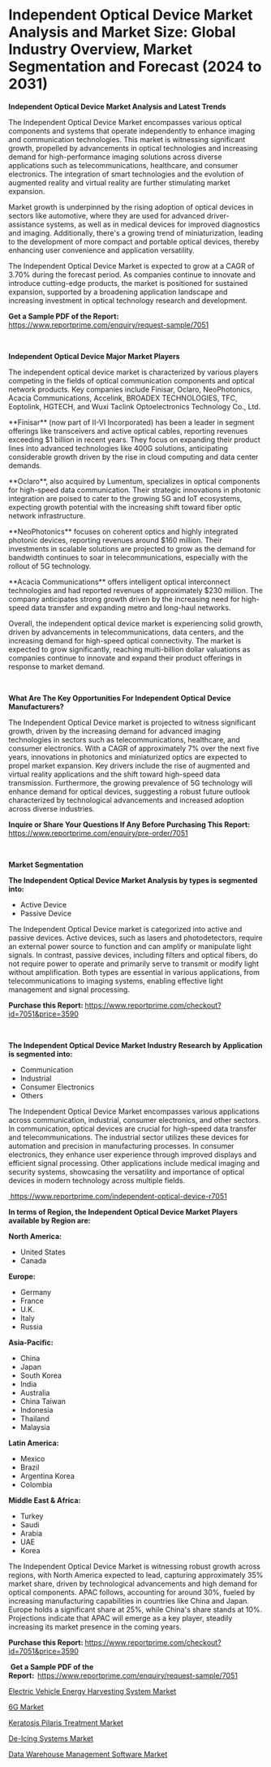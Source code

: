 <p><h1>Independent Optical Device Market Analysis and Market Size: Global Industry Overview, Market Segmentation and Forecast (2024 to 2031)</h1></p><p><strong>Independent Optical Device Market Analysis and Latest Trends</strong></p>
<p><p>The Independent Optical Device Market encompasses various optical components and systems that operate independently to enhance imaging and communication technologies. This market is witnessing significant growth, propelled by advancements in optical technologies and increasing demand for high-performance imaging solutions across diverse applications such as telecommunications, healthcare, and consumer electronics. The integration of smart technologies and the evolution of augmented reality and virtual reality are further stimulating market expansion.</p><p>Market growth is underpinned by the rising adoption of optical devices in sectors like automotive, where they are used for advanced driver-assistance systems, as well as in medical devices for improved diagnostics and imaging. Additionally, there's a growing trend of miniaturization, leading to the development of more compact and portable optical devices, thereby enhancing user convenience and application versatility.</p><p>The Independent Optical Device Market is expected to grow at a CAGR of 3.70% during the forecast period. As companies continue to innovate and introduce cutting-edge products, the market is positioned for sustained expansion, supported by a broadening application landscape and increasing investment in optical technology research and development.</p></p>
<p><strong>Get a Sample PDF of the Report:&nbsp;</strong> <a href="https://www.reportprime.com/enquiry/request-sample/7051">https://www.reportprime.com/enquiry/request-sample/7051</a></p>
<p>&nbsp;</p>
<p><strong>Independent Optical Device Major Market Players</strong></p>
<p><p>The independent optical device market is characterized by various players competing in the fields of optical communication components and optical network products. Key companies include Finisar, Oclaro, NeoPhotonics, Acacia Communications, Accelink, BROADEX TECHNOLOGIES, TFC, Eoptolink, HGTECH, and Wuxi Taclink Optoelectronics Technology Co., Ltd.</p><p>**Finisar** (now part of II-VI Incorporated) has been a leader in segment offerings like transceivers and active optical cables, reporting revenues exceeding $1 billion in recent years. They focus on expanding their product lines into advanced technologies like 400G solutions, anticipating considerable growth driven by the rise in cloud computing and data center demands.</p><p>**Oclaro**, also acquired by Lumentum, specializes in optical components for high-speed data communication. Their strategic innovations in photonic integration are poised to cater to the growing 5G and IoT ecosystems, expecting growth potential with the increasing shift toward fiber optic network infrastructure.</p><p>**NeoPhotonics** focuses on coherent optics and highly integrated photonic devices, reporting revenues around $160 million. Their investments in scalable solutions are projected to grow as the demand for bandwidth continues to soar in telecommunications, especially with the rollout of 5G technology.</p><p>**Acacia Communications** offers intelligent optical interconnect technologies and had reported revenues of approximately $230 million. The company anticipates strong growth driven by the increasing need for high-speed data transfer and expanding metro and long-haul networks.</p><p>Overall, the independent optical device market is experiencing solid growth, driven by advancements in telecommunications, data centers, and the increasing demand for high-speed optical connectivity. The market is expected to grow significantly, reaching multi-billion dollar valuations as companies continue to innovate and expand their product offerings in response to market demand.</p></p>
<p>&nbsp;</p>
<p><strong>What Are The Key Opportunities For Independent Optical Device Manufacturers?</strong></p>
<p><p>The Independent Optical Device market is projected to witness significant growth, driven by the increasing demand for advanced imaging technologies in sectors such as telecommunications, healthcare, and consumer electronics. With a CAGR of approximately 7% over the next five years, innovations in photonics and miniaturized optics are expected to propel market expansion. Key drivers include the rise of augmented and virtual reality applications and the shift toward high-speed data transmission. Furthermore, the growing prevalence of 5G technology will enhance demand for optical devices, suggesting a robust future outlook characterized by technological advancements and increased adoption across diverse industries.</p></p>
<p><strong>Inquire or Share Your Questions If Any Before Purchasing This Report:</strong> <a href="https://www.reportprime.com/enquiry/pre-order/7051">https://www.reportprime.com/enquiry/pre-order/7051</a></p>
<p>&nbsp;</p>
<p><strong>Market Segmentation</strong></p>
<p><strong>The Independent Optical Device Market Analysis by types is segmented into:</strong></p>
<p><ul><li>Active Device</li><li>Passive Device</li></ul></p>
<p><p>The Independent Optical Device market is categorized into active and passive devices. Active devices, such as lasers and photodetectors, require an external power source to function and can amplify or manipulate light signals. In contrast, passive devices, including filters and optical fibers, do not require power to operate and primarily serve to transmit or modify light without amplification. Both types are essential in various applications, from telecommunications to imaging systems, enabling effective light management and signal processing.</p></p>
<p><strong>Purchase this Report:&nbsp;</strong><a href="https://www.reportprime.com/checkout?id=7051&price=3590">https://www.reportprime.com/checkout?id=7051&price=3590</a></p>
<p>&nbsp;</p>
<p><strong>The Independent Optical Device Market Industry Research by Application is segmented into:</strong></p>
<p><ul><li>Communication</li><li>Industrial</li><li>Consumer Electronics</li><li>Others</li></ul></p>
<p><p>The Independent Optical Device Market encompasses various applications across communication, industrial, consumer electronics, and other sectors. In communication, optical devices are crucial for high-speed data transfer and telecommunications. The industrial sector utilizes these devices for automation and precision in manufacturing processes. In consumer electronics, they enhance user experience through improved displays and efficient signal processing. Other applications include medical imaging and security systems, showcasing the versatility and importance of optical devices in modern technology across multiple fields.</p></p>
<p><a href="https://www.reportprime.com/independent-optical-device-r7051">&nbsp;https://www.reportprime.com/independent-optical-device-r7051</a></p>
<p><strong>In terms of Region, the Independent Optical Device Market Players available by Region are:</strong></p>
<p>
    <p> <strong> North America: </strong>
        <ul>
            <li>United States</li>
            <li>Canada</li>
        </ul>
        </p> 
    <p> <strong> Europe: </strong>
        <ul>
            <li>Germany</li>
            <li>France</li>
            <li>U.K.</li>
            <li>Italy</li>
            <li>Russia</li>
        </ul>
        </p> 
    <p> <strong> Asia-Pacific: </strong>
        <ul>
            <li>China</li>
            <li>Japan</li>
            <li>South Korea</li>
            <li>India</li>
            <li>Australia</li>
            <li>China Taiwan</li>
            <li>Indonesia</li>
            <li>Thailand</li>
            <li>Malaysia</li>
        </ul>
        </p> 
    <p> <strong> Latin America: </strong>
        <ul>
            <li>Mexico</li>
            <li>Brazil</li>
            <li>Argentina Korea</li>
            <li>Colombia</li>
        </ul>
        </p> 
    <p> <strong> Middle East & Africa: </strong>
        <ul>
            <li>Turkey</li>
            <li>Saudi</li>
            <li>Arabia</li>
            <li>UAE</li>
            <li>Korea</li>
        </ul>
    </p>
    </p>
<p><p>The Independent Optical Device Market is witnessing robust growth across regions, with North America expected to lead, capturing approximately 35% market share, driven by technological advancements and high demand for optical components. APAC follows, accounting for around 30%, fueled by increasing manufacturing capabilities in countries like China and Japan. Europe holds a significant share at 25%, while China's share stands at 10%. Projections indicate that APAC will emerge as a key player, steadily increasing its market presence in the coming years.</p></p>
<p><strong>Purchase this Report: </strong><a href="https://www.reportprime.com/checkout?id=7051&price=3590">https://www.reportprime.com/checkout?id=7051&price=3590</a></p>
<p>&nbsp;<strong>Get a Sample PDF of the Report:&nbsp;&nbsp;</strong><a href="https://www.reportprime.com/enquiry/request-sample/7051">https://www.reportprime.com/enquiry/request-sample/7051</a></p>
<p><strong></strong></p>
<p><p><a href="https://issuu.com/reportprime-2/docs/electric-vehicle-energy-harvesting-_8a9d8df4037929">Electric Vehicle Energy Harvesting System Market</a></p><p><a href="https://www.linkedin.com/pulse/navigating-6g-market-expert-analysis-forecast-period-hfnhe?trackingId=Bt2sRVh0Tsuwd%2F47bGemOg%3D%3D">6G Market</a></p><p><a href="https://www.linkedin.com/pulse/keratosis-pilaris-treatment-market-size-share-growth-analysis-wrcuc?trackingId=1hlcoZ8wR6CPhvmMti1TLw%3D%3D">Keratosis Pilaris Treatment Market</a></p><p><a href="https://issuu.com/reportprime-2/docs/de-icing-systems-market-size-2030.p_dcb5f3146f9afb">De-Icing Systems Market</a></p><p><a href="https://medium.com/@caseywiza1946/data-warehouse-management-software-market-size-is-growing-at-cagr-of-6-5-65292165a815">Data Warehouse Management Software Market</a></p></p>